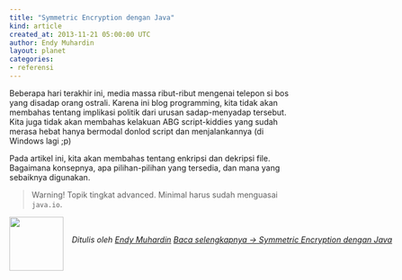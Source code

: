```yaml
---
title: "Symmetric Encryption dengan Java"
kind: article
created_at: 2013-11-21 05:00:00 UTC
author: Endy Muhardin
layout: planet
categories:
- referensi
---
```

<p>Beberapa hari terakhir ini, media massa ribut-ribut mengenai telepon si bos yang disadap orang ostrali. Karena ini blog programming, kita tidak akan membahas tentang implikasi politik dari urusan sadap-menyadap tersebut. Kita juga tidak akan membahas kelakuan ABG script-kiddies yang sudah merasa hebat hanya bermodal donlod script dan menjalankannya (di Windows lagi ;p)</p>

<p>Pada artikel ini, kita akan membahas tentang enkripsi dan dekripsi file. Bagaimana konsepnya, apa pilihan-pilihan yang tersedia, dan mana yang sebaiknya digunakan.</p>

<blockquote><p>Warning! Topik tingkat advanced. Minimal harus sudah menguasai <code>java.io</code>.</p></blockquote>


<div class="author">
  <img src="http://www.gravatar.com/avatar/31694bbf42349c6b6adfe893bb1e19d8.png" style="width: 96px; height: 96;">
  <span style="position: absolute; padding: 32px 15px;">
    <i>Ditulis oleh <a href="http://about.me/endy.muhardin">Endy Muhardin</a> 
    <a class="more-link" href="http://software.endy.muhardin.com/java/symmetric-encryption-dengan-java/">Baca selengkapnya &rarr; Symmetric Encryption dengan Java</a></i>
  </span>
</div>
